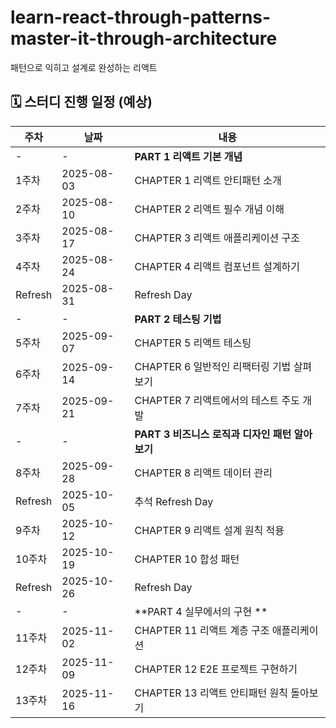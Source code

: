 # learn-react-through-patterns-master-it-through-architecture

패턴으로 익히고 설계로 완성하는 리액트

## 🗓️ 스터디 진행 일정 (예상)

| 주차    | 날짜       | 내용                                            |
| ------- | ---------- | ----------------------------------------------- |
| -       | -          | **PART 1 리액트 기본 개념**                     |
| 1주차   | 2025-08-03 | CHAPTER 1 리액트 안티패턴 소개                  |
| 2주차   | 2025-08-10 | CHAPTER 2 리액트 필수 개념 이해                 |
| 3주차   | 2025-08-17 | CHAPTER 3 리액트 애플리케이션 구조              |
| 4주차   | 2025-08-24 | CHAPTER 4 리액트 컴포넌트 설계하기              |
| Refresh | 2025-08-31 | Refresh Day                                     |
| -       | -          | **PART 2 테스팅 기법**                          |
| 5주차   | 2025-09-07 | CHAPTER 5 리액트 테스팅                         |
| 6주차   | 2025-09-14 | CHAPTER 6 일반적인 리팩터링 기법 살펴보기       |
| 7주차   | 2025-09-21 | CHAPTER 7 리액트에서의 테스트 주도 개발         |
| -       | -          | **PART 3 비즈니스 로직과 디자인 패턴 알아보기** |
| 8주차   | 2025-09-28 | CHAPTER 8 리액트 데이터 관리                    |
| Refresh | 2025-10-05 | 추석 Refresh Day                                |
| 9주차   | 2025-10-12 | CHAPTER 9 리액트 설계 원칙 적용                 |
| 10주차  | 2025-10-19 | CHAPTER 10 합성 패턴                            |
| Refresh | 2025-10-26 | Refresh Day                                     |
| -       | -          | **PART 4 실무에서의 구현 **                     |
| 11주차  | 2025-11-02 | CHAPTER 11 리액트 계층 구조 애플리케이션        |
| 12주차  | 2025-11-09 | CHAPTER 12 E2E 프로젝트 구현하기                |
| 13주차  | 2025-11-16 | CHAPTER 13 리액트 안티패턴 원칙 돌아보기        |
